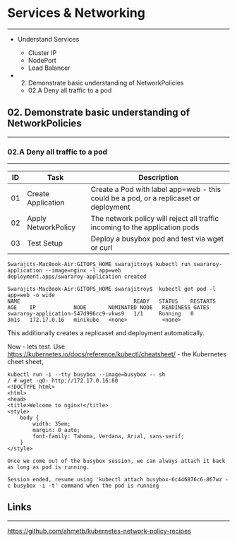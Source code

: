 # Services & Networking
---

* Understand Services
   * Cluster IP
   * NodePort
   * Load Balancer
   
* 02. Demonstrate basic understanding of NetworkPolicies
   * 02.A Deny all traffic to a pod



## 02. Demonstrate basic understanding of NetworkPolicies
---

### 02.A Deny all traffic to a pod
---

| ID | Task | Description |
| ----------- | ----------- | -------|
| 01 | Create Application | Create a Pod with label app=web - this could be a pod, or a replicaset or deployment |
| 02 | Apply NetworkPolicy| The network policy will reject all traffic incoming to the application pods |
| 03 | Test Setup | Deploy a busybox pod and test via wget or curl | 


 ```
Swarajits-MacBook-Air:GITOPS_HOME swarajitroy$ kubectl run swararoy-application --image=nginx -l app=web
deployment.apps/swararoy-application created

Swarajits-MacBook-Air:GITOPS_HOME swarajitroy$  kubectl get pod -l app=web -o wide
NAME                                    READY   STATUS    RESTARTS   AGE    IP            NODE       NOMINATED NODE   READINESS GATES
swararoy-application-547d996cc9-vkws9   1/1     Running   0          3m1s   172.17.0.16   minikube   <none>           <none>

```

This additionally creates a replicaset and deployment automatically. 

Now - lets test. Use https://kubernetes.io/docs/reference/kubectl/cheatsheet/ - the Kubernetes cheet sheet, 

```
kubectl run -i --tty busybox --image=busybox -- sh
/ # wget -qO- http://172.17.0.16:80
<!DOCTYPE html>
<html>
<head>
<title>Welcome to nginx!</title>
<style>
    body {
        width: 35em;
        margin: 0 auto;
        font-family: Tahoma, Verdana, Arial, sans-serif;
    }
</style>

Once we come out of the busybox session, we can always attach it back as long as pod is running.

Session ended, resume using 'kubectl attach busybox-6c446876c6-867wz -c busybox -i -t' command when the pod is running

```



## Links
---

https://github.com/ahmetb/kubernetes-network-policy-recipes
